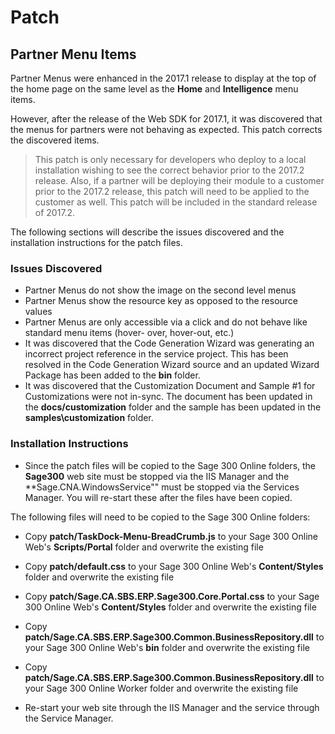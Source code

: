 # Patch

## Partner Menu Items

Partner Menus were enhanced in the 2017.1 release to display at the top of the home page
on the same level as the **Home** and **Intelligence** menu items.

However, after the release of the Web SDK for 2017.1, it was discovered that the menus for 
partners were not behaving as expected. This patch corrects the discovered items.

> This patch is only necessary for developers who deploy to a local installation wishing
to see the correct behavior prior to the 2017.2 release. Also, if a partner will be 
deploying their module to a customer prior to the 2017.2 release, this patch will need 
to be applied to the customer as well. This patch will be included in the standard 
release of 2017.2.

The following sections will describe the issues discovered and the installation instructions
for the patch files.

### Issues Discovered

* Partner Menus do not show the image on the second level menus
* Partner Menus show the resource key as opposed to the resource values
* Partner Menus are only accessible via a click and do not behave like standard menu items (hover-
  over, hover-out, etc.)
* It was discovered that the Code Generation Wizard was generating an incorrect project reference 
  in the service project. This has been resolved in the Code Generation Wizard source and an updated 
  Wizard Package has been added to the **bin** folder.
* It was discovered that the Customization Document and Sample #1 for Customizations were not
  in-sync. The document has been updated in the **docs/customization** folder and the sample has been
  updated in the **samples\customization** folder.
  
### Installation Instructions

* Since the patch files will be copied to the Sage 300 Online folders, the **Sage300** web site must be stopped 
  via the IIS Manager and the **Sage.CNA.WindowsService"" must be stopped via the Services Manager. 
  You will re-start these after the files have been copied.

The following files will need to be copied to the Sage 300 Online folders:

* Copy **patch/TaskDock-Menu-BreadCrumb.js** to your Sage 300 Online Web's **Scripts/Portal** folder
  and overwrite the existing file
  
* Copy **patch/default.css** to your Sage 300 Online Web's **Content/Styles** folder
  and overwrite the existing file

* Copy **patch/Sage.CA.SBS.ERP.Sage300.Core.Portal.css** to your Sage 300 Online Web's **Content/Styles** 
  folder and overwrite the existing file

* Copy **patch/Sage.CA.SBS.ERP.Sage300.Common.BusinessRepository.dll** to your Sage 300 Online Web's 
  **bin** folder and overwrite the existing file

* Copy **patch/Sage.CA.SBS.ERP.Sage300.Common.BusinessRepository.dll** to your Sage 300 Online Worker 
  folder and overwrite the existing file

* Re-start your web site through the IIS Manager and the service through the Service Manager.